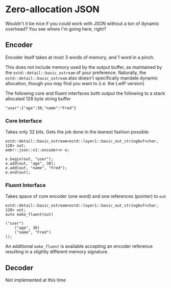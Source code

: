 # Zero-allocation JSON

Wouldn't it be nice if you could work with JSON without a ton of dynamic overhead?
You see where I'm going here, right?

## Encoder

Encoder itself takes at most 3 words of memory, and 1 word in a pinch.

This does not include memory used by the output buffer, as maintained by
the `estd::detail::basic_ostream` of your preference.  Naturally, the
`estd::detail::basic_ostream` also doesn't specifically mandate dynamic
allocation, though you may find you want to (i.e. the LwIP version)

The following core and fluent interfaces both output the following to a stack allocated 128 byte string buffer

```
"user":{"age":30,"name":"Fred"}
```

### Core Interface

Takes only 32 bits.  Gets the job done in the leanest fashion possible

```
estd::detail::basic_ostream<estd::layer1::basic_out_stringbuf<char, 128> out;
embr::json::v1::encoder<> e;

e.begin(out, "user");
e.add(out, "age", 30);
e.add(out, "name", "Fred");
e.end(out);
```

### Fluent Interface

Takes space of core encoder (one word) and one references (pointer) to `out`

```
estd::detail::basic_ostream<estd::layer1::basic_out_stringbuf<char, 128> out;
auto make_fluent(out)

("user")
    ("age", 30)
    ("name", "Fred")
();
```

An additional `make_fluent` is available accepting an encoder reference resulting in a slightly different memory signature.

## Decoder

Not implemented at this time
